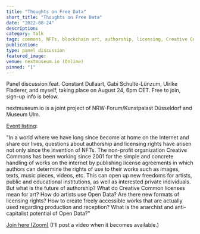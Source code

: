 ```yaml
---
title: "Thoughts on Free Data"
short_title: "Thoughts on Free Data"
date: "2022-08-24"
description:
category: talk
tagz: commons, NFTs, blockchain art, authorship, licensing, Creative Commons
publication:
type: panel discussion
featured_image:
venue: nextmuseum.io (Online)
pinned: "1"
---
```


Panel discussion feat. Constant Dullaart, Gabi Schulte-Lünzum, Ulrike Fladerer, and myself, taking place on August 24, 6pm CET. Free to join, sign-up info is below.

nextmuseum.io is a joint project of NRW-Forum/Kunstpalast Düsseldorf and Museum Ulm.

[Event listing](https://nextmuseum.io/en/events/how-to-free-data/):

"In a world where we have long since become at home on the Internet and share our lives, questions about authorship and licensing rights have arisen not only since the invention of NFTs. The non-profit organization Creative Commons has been working since 2001 for the simple and concrete handling of works on the internet by publishing license agreements in which authors can determine the rights of use to their works such as images, texts, music pieces, videos, etc. This can open up new freedoms for artists, public and educational institutions, as well as interested private individuals. But what is the future of authorship? What do Creative Common licenses mean for art? How do artists use Open Data? Are there new formats of licensing rights? How to create freely accessible works that are actually used regarding production and reception? What is the anarchist and anti-capitalist potential of Open Data?"

[Join here (Zoom)](https://us02web.zoom.us/webinar/register/WN_xPsLTcvLSpm07Pqvb5JH7w)
(I'll post a video when it becomes available.)
